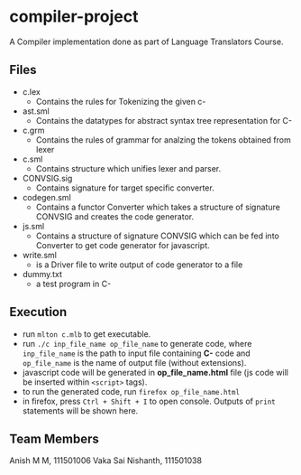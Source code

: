 # compiler-project
A Compiler implementation done as part of Language Translators Course.

## Files

  * c.lex         
      * Contains the rules for Tokenizing the given c-
  * ast.sml
      * Contains the datatypes for abstract syntax tree representation for C-
  * c.grm
      * Contains the rules of grammar for analzing the tokens obtained from lexer
  * c.sml
      * Contains structure which unifies lexer and parser.
  * CONVSIG.sig 
      * Contains signature for target specific converter.
  * codegen.sml
      * Contains a functor Converter which takes a structure of signature CONVSIG and creates the code generator.
  * js.sml 
      * Contains a structure  of signature CONVSIG which can be fed into Converter to get code generator for javascript.
  * write.sml
      * is a Driver file to write output of code generator to a file
  * dummy.txt
      * a test program in C-

## Execution
* run `mlton c.mlb` to get executable.
* run `./c inp_file_name op_file_name` to generate code, where `inp_file_name` is the path to input file containing __C-__ code and `op_file_name` is the name of output file (without extensions).
* javascript code will be generated in __op_file_name.html__ file (js code will be inserted within `<script>` tags).
* to run the generated code, run `firefox op_file_name.html`
* in firefox, press `Ctrl + Shift + I` to open console. Outputs of `print` statements will be shown here.

## Team Members
Anish M M, 111501006
Vaka Sai Nishanth, 111501038
